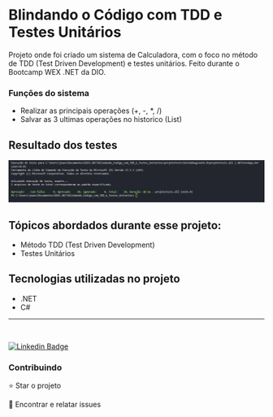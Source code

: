 # Blindando o Código com TDD e Testes Unitários

<p>Projeto onde foi criado um sistema de Calculadora, com o foco no método de TDD (Test Driven Development) e testes unitários. Feito durante o Bootcamp WEX .NET da DIO.</p>

### Funções do sistema
* Realizar as principais operações (+, -, *, /)
* Salvar as 3 ultimas operações no historico (List)

## Resultado dos testes 

<img src="Imagens/teste.png">

## Tópicos abordados durante esse projeto:
* Método TDD (Test Driven Development)
* Testes Unitários



## Tecnologias utilizadas no projeto
* .NET
* C#

<hr>
<br>

[![Linkedin Badge](https://img.shields.io/badge/-DudaDuarte-blue?style=flat-square&logo=Linkedin&logoColor=white&link=https://www.linkedin.com/in/dudadepauladuarte/)](https://www.linkedin.com/in/dudadepauladuarte/)

<h3>Contribuindo</h3>

⭐️ Star o projeto

🐛 Encontrar e relatar issues